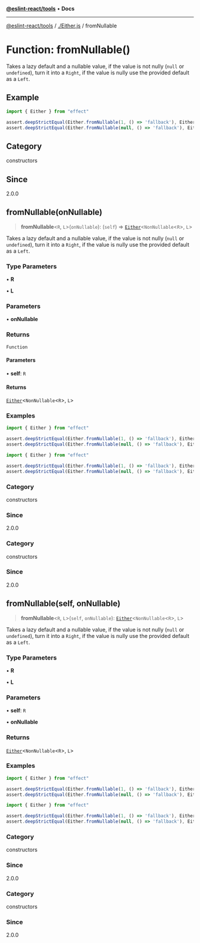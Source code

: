 [**@eslint-react/tools**](../../README.md) • **Docs**

***

[@eslint-react/tools](../../README.md) / [./Either.js](../README.md) / fromNullable

# Function: fromNullable()

Takes a lazy default and a nullable value, if the value is not nully (`null` or `undefined`), turn it into a `Right`, if the value is nully use
the provided default as a `Left`.

## Example

```ts
import { Either } from "effect"

assert.deepStrictEqual(Either.fromNullable(1, () => 'fallback'), Either.right(1))
assert.deepStrictEqual(Either.fromNullable(null, () => 'fallback'), Either.left('fallback'))
```

## Category

constructors

## Since

2.0.0

## fromNullable(onNullable)

> **fromNullable**\<`R`, `L`\>(`onNullable`): (`self`) => [`Either`](../type-aliases/Either.md)\<`NonNullable`\<`R`\>, `L`\>

Takes a lazy default and a nullable value, if the value is not nully (`null` or `undefined`), turn it into a `Right`, if the value is nully use
the provided default as a `Left`.

### Type Parameters

• **R**

• **L**

### Parameters

• **onNullable**

### Returns

`Function`

#### Parameters

• **self**: `R`

#### Returns

[`Either`](../type-aliases/Either.md)\<`NonNullable`\<`R`\>, `L`\>

### Examples

```ts
import { Either } from "effect"

assert.deepStrictEqual(Either.fromNullable(1, () => 'fallback'), Either.right(1))
assert.deepStrictEqual(Either.fromNullable(null, () => 'fallback'), Either.left('fallback'))
```

```ts
import { Either } from "effect"

assert.deepStrictEqual(Either.fromNullable(1, () => 'fallback'), Either.right(1))
assert.deepStrictEqual(Either.fromNullable(null, () => 'fallback'), Either.left('fallback'))
```

### Category

constructors

### Since

2.0.0

### Category

constructors

### Since

2.0.0

## fromNullable(self, onNullable)

> **fromNullable**\<`R`, `L`\>(`self`, `onNullable`): [`Either`](../type-aliases/Either.md)\<`NonNullable`\<`R`\>, `L`\>

Takes a lazy default and a nullable value, if the value is not nully (`null` or `undefined`), turn it into a `Right`, if the value is nully use
the provided default as a `Left`.

### Type Parameters

• **R**

• **L**

### Parameters

• **self**: `R`

• **onNullable**

### Returns

[`Either`](../type-aliases/Either.md)\<`NonNullable`\<`R`\>, `L`\>

### Examples

```ts
import { Either } from "effect"

assert.deepStrictEqual(Either.fromNullable(1, () => 'fallback'), Either.right(1))
assert.deepStrictEqual(Either.fromNullable(null, () => 'fallback'), Either.left('fallback'))
```

```ts
import { Either } from "effect"

assert.deepStrictEqual(Either.fromNullable(1, () => 'fallback'), Either.right(1))
assert.deepStrictEqual(Either.fromNullable(null, () => 'fallback'), Either.left('fallback'))
```

### Category

constructors

### Since

2.0.0

### Category

constructors

### Since

2.0.0
